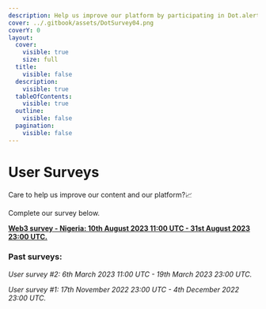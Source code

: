 ```yaml
---
description: Help us improve our platform by participating in Dot.alert() surveys.
cover: ../.gitbook/assets/DotSurvey04.png
coverY: 0
layout:
  cover:
    visible: true
    size: full
  title:
    visible: false
  description:
    visible: true
  tableOfContents:
    visible: true
  outline:
    visible: false
  pagination:
    visible: false
---
```


# User Surveys

Care to help us improve our content and our platform?📈

Complete our survey below.

[**Web3 survey - Nigeria: 10th August 2023 11:00 UTC - 31st August 2023 23:00 UTC.**](https://docs.google.com/forms/d/e/1FAIpQLSfCeqHK50p1OnTShKXoqu\_T46wWqXzPknJM3tHCSFTQbp2RFw/viewform)



### **Past surveys:**

_User survey #2: 6th March 2023 11:00 UTC -  19th March 2023 23:00 UTC._

_User survey #1: 17th November 2022 23:00 UTC -  4th December 2022 23:00 UTC._

